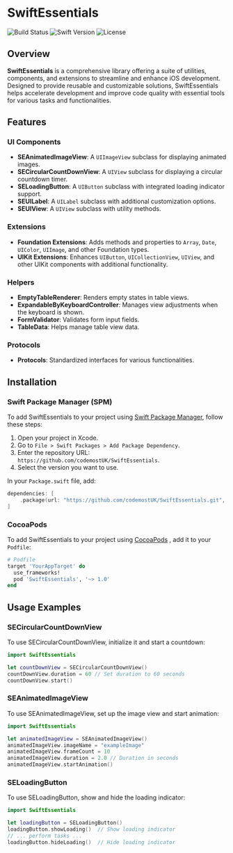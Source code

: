 # SwiftEssentials

![Build Status](https://img.shields.io/github/workflow/status/codemostUK/SwiftEssentials/CI) 
![Swift Version](https://img.shields.io/badge/swift-5.5%2B-orange.svg)
![License](https://img.shields.io/github/license/codemostUK/SwiftEssentials)

## Overview

**SwiftEssentials** is a comprehensive library offering a suite of utilities, components, and extensions to streamline and enhance iOS development. Designed to provide reusable and customizable solutions, SwiftEssentials helps accelerate development and improve code quality with essential tools for various tasks and functionalities.

## Features

### UI Components
- **SEAnimatedImageView**: A `UIImageView` subclass for displaying animated images.
- **SECircularCountDownView**: A `UIView` subclass for displaying a circular countdown timer.
- **SELoadingButton**: A `UIButton` subclass with integrated loading indicator support.
- **SEUILabel**: A `UILabel` subclass with additional customization options.
- **SEUIView**: A `UIView` subclass with utility methods.

### Extensions
- **Foundation Extensions**: Adds methods and properties to `Array`, `Date`, `UIColor`, `UIImage`, and other Foundation types.
- **UIKit Extensions**: Enhances `UIButton`, `UICollectionView`, `UIView`, and other UIKit components with additional functionality.

### Helpers
- **EmptyTableRenderer**: Renders empty states in table views.
- **ExpandableByKeyboardController**: Manages view adjustments when the keyboard is shown.
- **FormValidator**: Validates form input fields.
- **TableData**: Helps manage table view data.

### Protocols
- **Protocols**: Standardized interfaces for various functionalities.

## Installation

### Swift Package Manager (SPM)

To add SwiftEssentials to your project using [Swift Package Manager](https://swift.org/package-manager/), follow these steps:

1. Open your project in Xcode.
2. Go to `File > Swift Packages > Add Package Dependency`.
3. Enter the repository URL: `https://github.com/codemostUK/SwiftEssentials`.
4. Select the version you want to use.

In your `Package.swift` file, add:

```swift
dependencies: [
    .package(url: "https://github.com/codemostUK/SwiftEssentials.git", from: "1.0.0")
]
```

### CocoaPods

To add SwiftEssentials to your project using [CocoaPods](https://cocoapods.org/) , add it to your `Podfile`:

```ruby
# Podfile
target 'YourAppTarget' do
  use_frameworks!
  pod 'SwiftEssentials', '~> 1.0'
end
```


## Usage Examples

### SECircularCountDownView

To use SECircularCountDownView, initialize it and start a countdown:

```swift
import SwiftEssentials

let countDownView = SECircularCountDownView()
countDownView.duration = 60 // Set duration to 60 seconds
countDownView.start()
```

### SEAnimatedImageView

To use SEAnimatedImageView, set up the image view and start animation:

```swift
import SwiftEssentials

let animatedImageView = SEAnimatedImageView()
animatedImageView.imageName = "exampleImage"
animatedImageView.frameCount = 10
animatedImageView.duration = 2.0 // Duration in seconds
animatedImageView.startAnimation()
```

### SELoadingButton

To use SELoadingButton, show and hide the loading indicator:

```swift
import SwiftEssentials

let loadingButton = SELoadingButton()
loadingButton.showLoading()  // Show loading indicator
// ... perform tasks ...
loadingButton.hideLoading()  // Hide loading indicator
```
